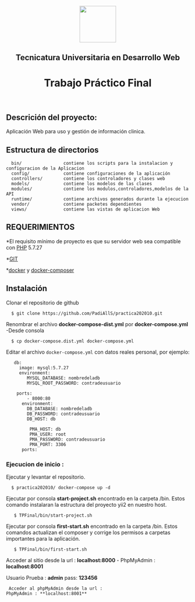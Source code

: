 <p align="center">
    <a href="https://www.uncoma.edu.ar" target="_blank">
        <img src="https://www.uncoma.edu.ar/wp-content/uploads/2018/04/LOGOUNC-e1522858761795.png" height="100px">
    </a>
    <h2 align="center">Tecnicatura Universitaria en Desarrollo Web</h2>
    <h1 align="center">Trabajo Práctico Final</h1>
    <br>
</p>


Descrición del proyecto:
-------------------

Aplicación Web para uso y gestión de información clinica.

Estructura de directorios
-------------------

      bin/                contiene los scripts para la instalacion y configuracion de la Aplicacion
      config/             contiene configuraciones de la aplicación
      controllers/        contiene los controladores y clases web
      models/             contiene los modelos de las clases
      modules/            contiene los modulos,controladores,modelos de la API
      runtime/            contiene archivos generados durante la ejecucion
      vendor/             contiene packetes dependientes
      views/              contiene las vistas de aplicacion Web

REQUERIMIENTOS
------------

*El requisito mínimo  de proyecto es que su servidor web sea compatible con [PHP](https://www.php.net/) 5.7.27

*[GIT](https://git-scm.com/)

*[docker](https://get.docker.com/) y [docker-composer](http://getcomposer.org/)

Instalación
------------
Clonar el repositorio de github
 ```
   $ git clone https://github.com/PadiAllS/practica202010.git
 ``` 
Renombrar el archivo **docker-compose-dist.yml** por **docker-compose.yml**
-Desde consola
 ```
   $ cp docker-compose.dist.yml docker-compose.yml
 ```   
 
Editar el archivo `docker-compose.yml` con datos reales personal, por ejemplo:

```services:
   db:
     image: mysql:5.7.27
     environment:
        MYSQL_DATABASE: nombredeladb
        MYSQL_ROOT_PASSWORD: contradeusuario
```

```app:
    ports:
        - 8000:80
      environment:
        DB_DATABASE: nombredeladb
        DB_PASSWORD: contradeusuario
        DB_HOST: db
```
``` phpmyadmin:
         PMA_HOST: db
         PMA_USER: root
         PMA_PASSWORD: contradeusuario
         PMA_PORT: 3306
      ports:
```      
### Ejecucion de inicio :
Ejecutar y levantar el repositorio. 
 ```
   $ practica202010/ docker-compose up -d
 ``` 
Ejecutar por consola **start-project.sh** encontrado en la carpeta /bin.
Estos comando instalaran la estructura del proyecto yii2 en nuestro host. 
```
   $ TPFinal/bin/start-project.sh
 ``` 

Ejecutar por consola **first-start.sh** encontrado en la carpeta /bin.
Estos comandos actualizan el composer y corrige los permisos a carpetas importantes para la aplicación.
```
   $ TPFinal/bin/first-start.sh
``` 
 Acceder al sitio desde la url : **localhost:8000** - PhpMyAdmin : **localhost:8001**
 
 Usuario Prueba : **admin** pass: **123456**

``` 
 Acceder al phpMyAdmin desde la url :
PhpMyAdmin : **localhost:8001**
